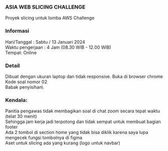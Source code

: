 ### ASIA WEB SLICING CHALLENGE 
Proyek slicing untuk lomba AWS Challenge
### Informasi
Hari/Tanggal : Sabtu / 13 Januari 2024\
Waktu pengerjaan : 4 Jam (08.30 WIB - 12.00 WIB)\
Tempat: Online
### Detail
Dibuat dengan ukuran laptop dan tidak responsive. Buka di browser chrome\
Kode soal nomor 02\
Babak penyisihan\
### Kendala:
Panitia pengawas tidak membagikan soal di chat zoom secara tepat waktu (telat 30 menit)\
Sehingga jam kerja jadi terpotong dan tidak sempat untuk membuat bagian footer\
Ada 2 tombol di section home yang tidak bisa diklik karena saya lupa mengecek fungsi tombolnya di figma\
Aset untuk slicing ada yang kurang (logo untuk navbar)
